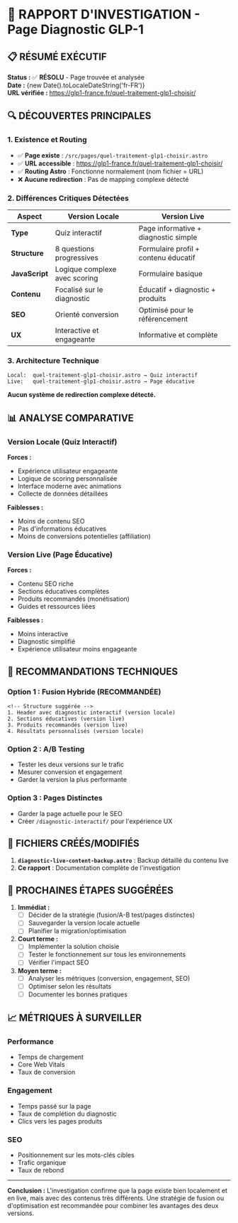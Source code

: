 # 🎯 RAPPORT D'INVESTIGATION - Page Diagnostic GLP-1

## 📋 RÉSUMÉ EXÉCUTIF

**Status :** ✅ **RÉSOLU** - Page trouvée et analysée  
**Date :** {new Date().toLocaleDateString('fr-FR')}  
**URL vérifiée :** https://glp1-france.fr/quel-traitement-glp1-choisir/  

## 🔍 DÉCOUVERTES PRINCIPALES

### 1. Existence et Routing
- ✅ **Page existe** : `/src/pages/quel-traitement-glp1-choisir.astro`
- ✅ **URL accessible** : https://glp1-france.fr/quel-traitement-glp1-choisir/
- ✅ **Routing Astro** : Fonctionne normalement (nom fichier = URL)
- ❌ **Aucune redirection** : Pas de mapping complexe détecté

### 2. Différences Critiques Détectées

| Aspect | Version Locale | Version Live |
|--------|----------------|--------------|
| **Type** | Quiz interactif | Page informative + diagnostic simple |
| **Structure** | 8 questions progressives | Formulaire profil + contenu éducatif |
| **JavaScript** | Logique complexe avec scoring | Formulaire basique |
| **Contenu** | Focalisé sur le diagnostic | Éducatif + diagnostic + produits |
| **SEO** | Orienté conversion | Optimisé pour le référencement |
| **UX** | Interactive et engageante | Informative et complète |

### 3. Architecture Technique

```
Local:  quel-traitement-glp1-choisir.astro → Quiz interactif
Live:   quel-traitement-glp1-choisir.astro → Page éducative
```

**Aucun système de redirection complexe détecté.**

## 📊 ANALYSE COMPARATIVE

### Version Locale (Quiz Interactif)
**Forces :**
- Expérience utilisateur engageante
- Logique de scoring personnalisée
- Interface moderne avec animations
- Collecte de données détaillées

**Faiblesses :**
- Moins de contenu SEO
- Pas d'informations éducatives
- Moins de conversions potentielles (affiliation)

### Version Live (Page Éducative)
**Forces :**
- Contenu SEO riche
- Sections éducatives complètes
- Produits recommandés (monétisation)
- Guides et ressources liées

**Faiblesses :**
- Moins interactive
- Diagnostic simplifié
- Expérience utilisateur moins engageante

## 🔧 RECOMMANDATIONS TECHNIQUES

### Option 1 : Fusion Hybride (RECOMMANDÉE)
```astro
<!-- Structure suggérée -->
1. Header avec diagnostic interactif (version locale)
2. Sections éducatives (version live) 
3. Produits recommandés (version live)
4. Résultats personnalisés (version locale)
```

### Option 2 : A/B Testing
- Tester les deux versions sur le trafic
- Mesurer conversion et engagement
- Garder la version la plus performante

### Option 3 : Pages Distinctes
- Garder la page actuelle pour le SEO
- Créer `/diagnostic-interactif/` pour l'expérience UX

## 📁 FICHIERS CRÉÉS/MODIFIÉS

1. **`diagnostic-live-content-backup.astro`** : Backup détaillé du contenu live
2. **Ce rapport** : Documentation complète de l'investigation

## 🚀 PROCHAINES ÉTAPES SUGGÉRÉES

1. **Immédiat :**
   - [ ] Décider de la stratégie (fusion/A-B test/pages distinctes)
   - [ ] Sauvegarder la version locale actuelle
   - [ ] Planifier la migration/optimisation

2. **Court terme :**
   - [ ] Implémenter la solution choisie
   - [ ] Tester le fonctionnement sur tous les environnements
   - [ ] Vérifier l'impact SEO

3. **Moyen terme :**
   - [ ] Analyser les métriques (conversion, engagement, SEO)
   - [ ] Optimiser selon les résultats
   - [ ] Documenter les bonnes pratiques

## 📈 MÉTRIQUES À SURVEILLER

### Performance
- Temps de chargement
- Core Web Vitals
- Taux de conversion

### Engagement
- Temps passé sur la page
- Taux de complétion du diagnostic
- Clics vers les pages produits

### SEO
- Positionnement sur les mots-clés cibles
- Trafic organique
- Taux de rebond

---

**Conclusion :** L'investigation confirme que la page existe bien localement et en live, mais avec des contenus très différents. Une stratégie de fusion ou d'optimisation est recommandée pour combiner les avantages des deux versions.
